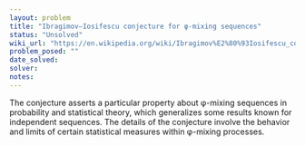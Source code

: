 ```yaml
---
layout: problem
title: "Ibragimov–Iosifescu conjecture for φ-mixing sequences"
status: "Unsolved"
wiki_url: "https://en.wikipedia.org/wiki/Ibragimov%E2%80%93Iosifescu_conjecture_for_%CF%86-mixing_sequences"
problem_posed: ""
date_solved:
solver:
notes:
---
```

The conjecture asserts a particular property about φ-mixing sequences in probability and statistical theory, which generalizes some results known for independent sequences. The details of the conjecture involve the behavior and limits of certain statistical measures within φ-mixing processes.